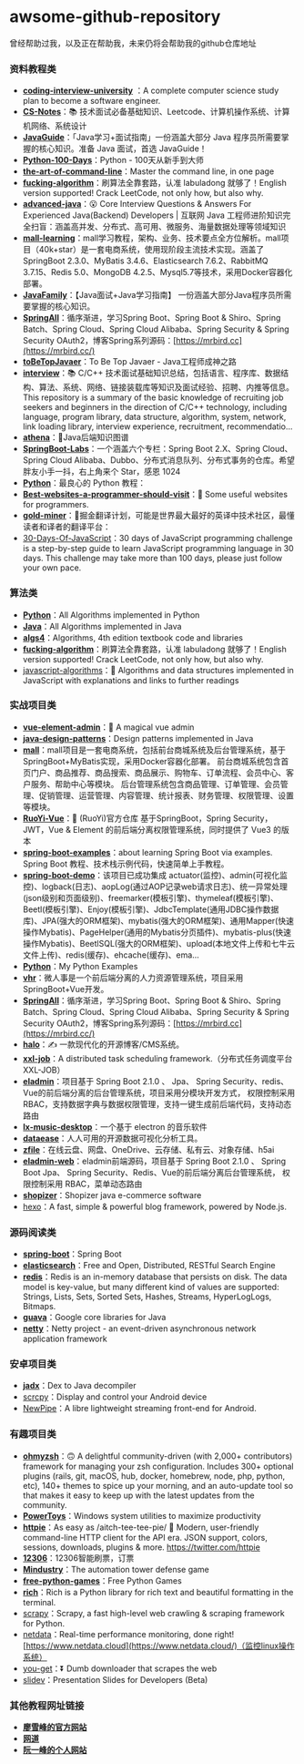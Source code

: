 # awsome-github-repository

曾经帮助过我，以及正在帮助我，未来仍将会帮助我的github仓库地址

### 资料教程类

- **[coding-interview-university](https://github.com/jwasham/coding-interview-university)** ：A complete computer science study plan to become a software engineer.
- **[CS-Notes](https://github.com/CyC2018/CS-Notes)**：📚 技术面试必备基础知识、Leetcode、计算机操作系统、计算机网络、系统设计
- **[JavaGuide](https://github.com/Snailclimb/JavaGuide)**：「Java学习+面试指南」一份涵盖大部分 Java 程序员所需要掌握的核心知识。准备 Java 面试，首选 JavaGuide！
- **[Python-100-Days](https://github.com/jackfrued/Python-100-Days)**：Python - 100天从新手到大师
- **[the-art-of-command-line](https://github.com/jlevy/the-art-of-command-line)**：Master the command line, in one page
- **[ fucking-algorithm](https://github.com/labuladong/fucking-algorithm)**：刷算法全靠套路，认准 labuladong 就够了！English version supported! Crack LeetCode, not only how, but also why.
- **[advanced-java](https://github.com/doocs/advanced-java)**：😮 Core Interview Questions & Answers For Experienced Java(Backend) Developers | 互联网 Java 工程师进阶知识完全扫盲：涵盖高并发、分布式、高可用、微服务、海量数据处理等领域知识
- **[mall-learning](https://github.com/macrozheng/mall-learning)**：mall学习教程，架构、业务、技术要点全方位解析。mall项目（40k+star）是一套电商系统，使用现阶段主流技术实现。涵盖了SpringBoot 2.3.0、MyBatis 3.4.6、Elasticsearch 7.6.2、RabbitMQ 3.7.15、Redis 5.0、MongoDB 4.2.5、Mysql5.7等技术，采用Docker容器化部署。
- **[ JavaFamily](https://github.com/AobingJava/JavaFamily)**：【Java面试+Java学习指南】 一份涵盖大部分Java程序员所需要掌握的核心知识。
- **[ SpringAll](https://github.com/wuyouzhuguli/SpringAll)**：循序渐进，学习Spring Boot、Spring Boot & Shiro、Spring Batch、Spring Cloud、Spring Cloud Alibaba、Spring Security & Spring Security OAuth2，博客Spring系列源码：[https://mrbird.cc](https://mrbird.cc/)
- **[ toBeTopJavaer](https://github.com/hollischuang/toBeTopJavaer)**：To Be Top Javaer - Java工程师成神之路
- **[interview](https://github.com/huihut/interview)**：📚 C/C++ 技术面试基础知识总结，包括语言、程序库、数据结构、算法、系统、网络、链接装载库等知识及面试经验、招聘、内推等信息。This repository is a summary of the basic knowledge of recruiting job seekers and beginners in the direction of C/C++ technology, including language, program library, data structure, algorithm, system, network, link loading library, interview experience, recruitment, recommendatio…
- **[ athena](https://github.com/ZhongFuCheng3y/athena)**：📓Java后端知识图谱
- **[ SpringBoot-Labs](https://github.com/YunaiV/SpringBoot-Labs)**：一个涵盖六个专栏：Spring Boot 2.X、Spring Cloud、Spring Cloud Alibaba、Dubbo、分布式消息队列、分布式事务的仓库。希望胖友小手一抖，右上角来个 Star，感恩 1024
- **[ Python](https://github.com/walter201230/Python)**：最良心的 Python 教程：
- **[Best-websites-a-programmer-should-visit](https://github.com/sdmg15/Best-websites-a-programmer-should-visit)**：🔗 Some useful websites for programmers.
- **[ gold-miner](https://github.com/xitu/gold-miner)**：🥇掘金翻译计划，可能是世界最大最好的英译中技术社区，最懂读者和译者的翻译平台：
- [30-Days-Of-JavaScript](https://github.com/Asabeneh/30-Days-Of-JavaScript)：30 days of JavaScript programming challenge is a step-by-step guide to learn JavaScript programming language in 30 days. This challenge may take more than 100 days, please just follow your own pace.
### 算法类

- **[Python](https://github.com/TheAlgorithms/Python)**：All Algorithms implemented in Python
- **[Java](https://github.com/TheAlgorithms/Java)**：All Algorithms implemented in Java
- **[algs4](https://github.com/kevin-wayne/algs4)**：Algorithms, 4th edition textbook code and libraries
- **[ fucking-algorithm](https://github.com/labuladong/fucking-algorithm)**：刷算法全靠套路，认准 labuladong 就够了！English version supported! Crack LeetCode, not only how, but also why.
- [javascript-algorithms](https://github.com/trekhleb/javascript-algorithms)：📝 Algorithms and data structures implemented in JavaScript with explanations and links to further readings

### 实战项目类

- **[vue-element-admin](https://github.com/PanJiaChen/vue-element-admin)**：🎉 A magical vue admin
- **[java-design-patterns](https://github.com/iluwatar/java-design-patterns)**：Design patterns implemented in Java
- **[mall](https://github.com/macrozheng/mall)**：mall项目是一套电商系统，包括前台商城系统及后台管理系统，基于SpringBoot+MyBatis实现，采用Docker容器化部署。 前台商城系统包含首页门户、商品推荐、商品搜索、商品展示、购物车、订单流程、会员中心、客户服务、帮助中心等模块。 后台管理系统包含商品管理、订单管理、会员管理、促销管理、运营管理、内容管理、统计报表、财务管理、权限管理、设置等模块。
- **[ RuoYi-Vue](https://github.com/yangzongzhuan/RuoYi-Vue)**：🎉 (RuoYi)官方仓库 基于SpringBoot，Spring Security，JWT，Vue & Element 的前后端分离权限管理系统，同时提供了 Vue3 的版本
- **[spring-boot-examples](https://github.com/ityouknow/spring-boot-examples)**：about learning Spring Boot via examples. Spring Boot 教程、技术栈示例代码，快速简单上手教程。
- **[ spring-boot-demo](https://github.com/xkcoding/spring-boot-demo)**：该项目已成功集成 actuator(监控)、admin(可视化监控)、logback(日志)、aopLog(通过AOP记录web请求日志)、统一异常处理(json级别和页面级别)、freemarker(模板引擎)、thymeleaf(模板引擎)、Beetl(模板引擎)、Enjoy(模板引擎)、JdbcTemplate(通用JDBC操作数据库)、JPA(强大的ORM框架)、mybatis(强大的ORM框架)、通用Mapper(快速操作Mybatis)、PageHelper(通用的Mybatis分页插件)、mybatis-plus(快速操作Mybatis)、BeetlSQL(强大的ORM框架)、upload(本地文件上传和七牛云文件上传)、redis(缓存)、ehcache(缓存)、ema…
- **[Python](https://github.com/geekcomputers/Python)**：My Python Examples
- **[ vhr](https://github.com/lenve/vhr)**：微人事是一个前后端分离的人力资源管理系统，项目采用SpringBoot+Vue开发。
- **[ SpringAll](https://github.com/wuyouzhuguli/SpringAll)**：循序渐进，学习Spring Boot、Spring Boot & Shiro、Spring Batch、Spring Cloud、Spring Cloud Alibaba、Spring Security & Spring Security OAuth2，博客Spring系列源码：[https://mrbird.cc](https://mrbird.cc/)
- **[ halo](https://github.com/halo-dev/halo)**：✍ 一款现代化的开源博客/CMS系统。
- **[ xxl-job](https://github.com/xuxueli/xxl-job)**：A distributed task scheduling framework.（分布式任务调度平台XXL-JOB）
- **[ eladmin](https://github.com/elunez/eladmin)**：项目基于 Spring Boot 2.1.0 、 Jpa、 Spring Security、redis、Vue的前后端分离的后台管理系统，项目采用分模块开发方式， 权限控制采用 RBAC，支持数据字典与数据权限管理，支持一键生成前后端代码，支持动态路由
- **[ lx-music-desktop](https://github.com/lyswhut/lx-music-desktop)**：一个基于 electron 的音乐软件
- **[dataease](https://github.com/dataease/dataease)**：人人可用的开源数据可视化分析工具。
- **[ zfile](https://github.com/zhaojun1998/zfile)**：在线云盘、网盘、OneDrive、云存储、私有云、对象存储、h5ai
- **[ eladmin-web](https://github.com/elunez/eladmin-web)**：eladmin前端源码，项目基于 Spring Boot 2.1.0 、 Spring Boot Jpa、 Spring Security、Redis、Vue的前后端分离后台管理系统， 权限控制采用 RBAC，菜单动态路由
- **[shopizer](https://github.com/shopizer-ecommerce/shopizer)**：Shopizer java e-commerce software
- [hexo](https://github.com/hexojs/hexo)：A fast, simple & powerful blog framework, powered by Node.js.

### 源码阅读类

- **[spring-boot](https://github.com/spring-projects/spring-boot)**：Spring Boot
- **[elasticsearch](https://github.com/elastic/elasticsearch)**：Free and Open, Distributed, RESTful Search Engine
- **[redis](https://github.com/redis/redis)**：Redis is an in-memory database that persists on disk. The data model is key-value, but many different kind of values are supported: Strings, Lists, Sets, Sorted Sets, Hashes, Streams, HyperLogLogs, Bitmaps.
- **[ guava](https://github.com/google/guava)**：Google core libraries for Java
- **[ netty](https://github.com/netty/netty)**：Netty project - an event-driven asynchronous network application framework

### 安卓项目类

- **[jadx](https://github.com/skylot/jadx)**：Dex to Java decompiler
- [scrcpy](https://github.com/Genymobile/scrcpy)：Display and control your Android device
- [NewPipe](https://github.com/TeamNewPipe/NewPipe)：A libre lightweight streaming front-end for Android.

### 有趣项目类

- **[ohmyzsh](https://github.com/ohmyzsh/ohmyzsh)**：🙃 A delightful community-driven (with 2,000+ contributors) framework for managing your zsh configuration. Includes 300+ optional plugins (rails, git, macOS, hub, docker, homebrew, node, php, python, etc), 140+ themes to spice up your morning, and an auto-update tool so that makes it easy to keep up with the latest updates from the community.
- **[PowerToys](https://github.com/microsoft/PowerToys)**：Windows system utilities to maximize productivity
- **[ httpie](https://github.com/httpie/httpie)**：As easy as /aitch-tee-tee-pie/ 🥧 Modern, user-friendly command-line HTTP client for the API era. JSON support, colors, sessions, downloads, plugins & more. https://twitter.com/httpie
- **[12306](https://github.com/testerSunshine/12306)**：12306智能刷票，订票
- **[ Mindustry](https://github.com/Anuken/Mindustry)**：The automation tower defense game
- **[ free-python-games](https://github.com/grantjenks/free-python-games)**：Free Python Games
- **[rich](https://github.com/Textualize/rich)**：Rich is a Python library for rich text and beautiful formatting in the terminal.
- [scrapy](https://github.com/scrapy/scrapy)：Scrapy, a fast high-level web crawling & scraping framework for Python.
- [netdata](https://github.com/netdata/netdata)：Real-time performance monitoring, done right! [https://www.netdata.cloud](https://www.netdata.cloud/)（监控linux操作系统）
- [you-get](https://github.com/soimort/you-get)：⏬ Dumb downloader that scrapes the web
- [slidev](https://github.com/slidevjs/slidev)：Presentation Slides for Developers (Beta)

### 其他教程网址链接

- **[廖雪峰的官方网站](https://www.liaoxuefeng.com/)**
- **[网道](https://wangdoc.com/)**
- **[阮一峰的个人网站](https://www.ruanyifeng.com/)**
